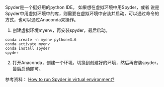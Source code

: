 ﻿Spyder是一个挺好用的python IDE。
如果想在虚拟环境中用Spyder，或者 说是Spyder中用虚拟环境中的库，则需要在虚拟环境中安装并启动，可以通过命令的方式，也可以通过Anaconda来操作。
1. 创建虚拟环境myenv，再安装spyder，最后启动。
```
conda create -n myenv python=3.6
conda activate myenv
conda install spyder
spyder
```
2. 打开Anaconda，创建一个环境，切换到创建好的环境，然后再安装spyder，最后启动即可。

参考资料：
[How to run Spyder in virtual environment?](https://stackoverflow.com/questions/30170468/how-to-run-spyder-in-virtual-environment)
